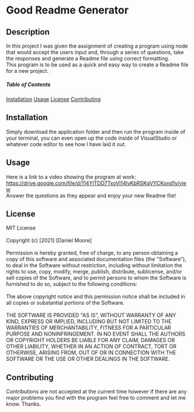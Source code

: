 # Good Readme Generator

## Description

In this project I was given the assignment of creating a program using node that would accept the users input and, through a series of questions, take the responses and generate a Readme file using correct formatting. <br> This program is to be used as a quick and easy way to create a Readme file for a new project.
    
##### Table of Contents

[Installation](#installation)
[Usage](#usage)
[License](#license)
[Contributing](#contributing)

<a name="installation"></a>
## Installation
    
Simply download the application folder and then run the program inside of your terminal, you can even open up the code inside of VisualStudio or whatever code editor to see how I have laid it out.

<a name="usage"></a>
## Usage

Here is a link to a video showing the program at work: https://drive.google.com/file/d/114YlTDD7TxoVl14lvKbRSKqVYCKond1y/view <br> Answer the questions as they appear and enjoy your new Readme file!

<a name="license"></a>
## License

MIT License <br><br>Copyright (c) [2021] [Daniel Moore] <br><br> Permission is hereby granted, free of charge, to any person obtaining a copy of this software and associated documentation files (the "Software"), to deal in the Software without restriction, including without limitation the rights to use, copy, modify, merge, publish, distribute, sublicense, and/or sell copies of the Software, and to permit persons to whom the Software is furnished to do so, subject to the following conditions: <br><br> The above copyright notice and this permission notice shall be included in all copies or substantial portions of the Software. <br><br> THE SOFTWARE IS PROVIDED "AS IS", WITHOUT WARRANTY OF ANY KIND, EXPRESS OR IMPLIED, INCLUDING BUT NOT LIMITED TO THE WARRANTIES OF MERCHANTABILITY, FITNESS FOR A PARTICULAR PURPOSE AND NONINFRINGEMENT. IN NO EVENT SHALL THE AUTHORS OR COPYRIGHT HOLDERS BE LIABLE FOR ANY CLAIM, DAMAGES OR OTHER LIABILITY, WHETHER IN AN ACTION OF CONTRACT, TORT OR OTHERWISE, ARISING FROM, OUT OF OR IN CONNECTION WITH THE SOFTWARE OR THE USE OR OTHER DEALINGS IN THE SOFTWARE.

<a name="contributing"></a>
## Contributing

Contributions are not accepted at the current time however if there are any major problems you find with the program feel free to comment and let me know. Thanks.